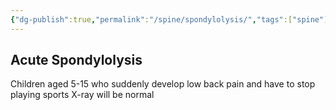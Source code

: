 ```yaml
---
{"dg-publish":true,"permalink":"/spine/spondylolysis/","tags":["spine"],"created":"2025-09-27T13:25:20.590-07:00","updated":"2025-09-27T13:44:13.457-07:00"}
---
```



## Acute Spondylolysis
Children aged 5-15 who suddenly develop low back pain and have to stop playing sports
X-ray will be normal